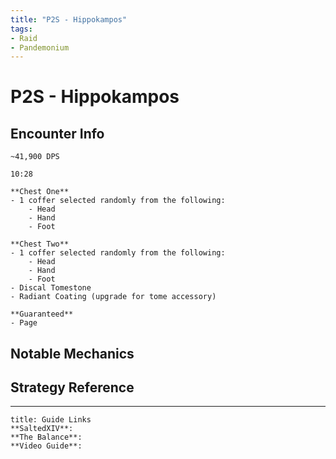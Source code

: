 ```yaml
---
title: "P2S - Hippokampos"
tags:
- Raid
- Pandemonium
---
```

# P2S - Hippokampos

## Encounter Info

```ad-dps-check
~41,900 DPS
```
```ad-enrage
10:28
```
```ad-drops
**Chest One**
- 1 coffer selected randomly from the following:
	- Head
	- Hand
	- Foot
	
**Chest Two**
- 1 coffer selected randomly from the following:
	- Head
	- Hand
	- Foot
- Discal Tomestone
- Radiant Coating (upgrade for tome accessory)

**Guaranteed**
- Page
```

## Notable Mechanics


## Strategy Reference

---

```ad-info
title: Guide Links
**SaltedXIV**:
**The Balance**:
**Video Guide**:
```

